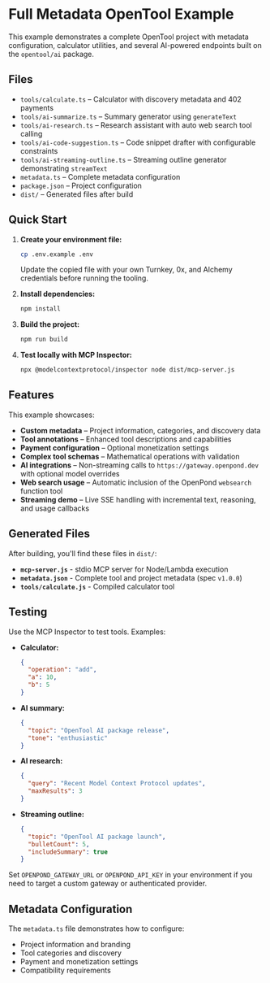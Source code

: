 # Full Metadata OpenTool Example

This example demonstrates a complete OpenTool project with metadata configuration, calculator utilities, and several AI-powered endpoints built on the `opentool/ai` package.

## Files

- `tools/calculate.ts` – Calculator with discovery metadata and 402 payments
- `tools/ai-summarize.ts` – Summary generator using `generateText`
- `tools/ai-research.ts` – Research assistant with auto web search tool calling
- `tools/ai-code-suggestion.ts` – Code snippet drafter with configurable constraints
- `tools/ai-streaming-outline.ts` – Streaming outline generator demonstrating `streamText`
- `metadata.ts` – Complete metadata configuration
- `package.json` – Project configuration
- `dist/` – Generated files after build

## Quick Start

1. **Create your environment file:**
   ```bash
   cp .env.example .env
   ```
   Update the copied file with your own Turnkey, 0x, and Alchemy credentials before running the tooling.

1. **Install dependencies:**
   ```bash
   npm install
   ```

1. **Build the project:**
   ```bash
   npm run build
   ```

1. **Test locally with MCP Inspector:**
   ```bash
   npx @modelcontextprotocol/inspector node dist/mcp-server.js
   ```

## Features

This example showcases:

- **Custom metadata** – Project information, categories, and discovery data
- **Tool annotations** – Enhanced tool descriptions and capabilities
- **Payment configuration** – Optional monetization settings
- **Complex tool schemas** – Mathematical operations with validation
- **AI integrations** – Non-streaming calls to `https://gateway.openpond.dev` with optional model overrides
- **Web search usage** – Automatic inclusion of the OpenPond `websearch` function tool
- **Streaming demo** – Live SSE handling with incremental text, reasoning, and usage callbacks

## Generated Files

After building, you'll find these files in `dist/`:

- **`mcp-server.js`** - stdio MCP server for Node/Lambda execution
- **`metadata.json`** - Complete tool and project metadata (spec `v1.0.0`)
- **`tools/calculate.js`** - Compiled calculator tool

## Testing

Use the MCP Inspector to test tools. Examples:

- **Calculator:**
  ```json
  {
    "operation": "add",
    "a": 10,
    "b": 5
  }
  ```
- **AI summary:**
  ```json
  {
    "topic": "OpenTool AI package release",
    "tone": "enthusiastic"
  }
  ```
- **AI research:**
  ```json
  {
    "query": "Recent Model Context Protocol updates",
    "maxResults": 3
  }
  ```
- **Streaming outline:**
  ```json
  {
    "topic": "OpenTool AI package launch",
    "bulletCount": 5,
    "includeSummary": true
  }
  ```

Set `OPENPOND_GATEWAY_URL` or `OPENPOND_API_KEY` in your environment if you need to target a custom gateway or authenticated provider.

## Metadata Configuration

The `metadata.ts` file demonstrates how to configure:

- Project information and branding
- Tool categories and discovery
- Payment and monetization settings
- Compatibility requirements
